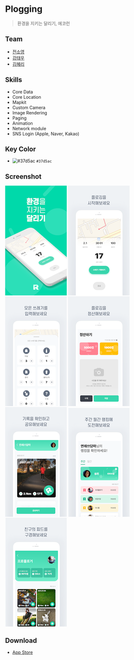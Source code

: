 # Plogging
> 환경을 지키는 달리기, 에코런

## Team
- [전소영](https://github.com/jeon-soyeong) 
- [강태우](https://github.com/H0use96) 
- [김혜리](https://github.com/kimhyeri)

## Skills
- Core Data
- Core Location
- Mapkit
- Custom Camera
- Image Rendering
- Paging
- Animation
- Network module
- SNS Login (Apple, Naver, Kakao)

## Key Color
- ![#37d5ac](https://via.placeholder.com/15/37d5ac/000000?text=+) `#37d5ac`

## Screenshot
![텍스트목록](./image/1.png)
![텍스트목록](./image/2.png)
![텍스트목록](./image/3.png)
![텍스트목록](./image/4.png)
![텍스트목록](./image/5.png)
![텍스트목록](./image/6.png)
![텍스트목록](./image/7.png)

## Download
- [App Store](https://apps.apple.com/kr/app/%EC%97%90%EC%BD%94%EB%9F%B0/id1553907014)
